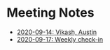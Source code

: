 # Meeting Notes
* [2020-09-14: Vikash, Austin](meeting-2020-09-14.md)
* [2020-09-17: Weekly check-in](meeting-2020-09-17.md)
